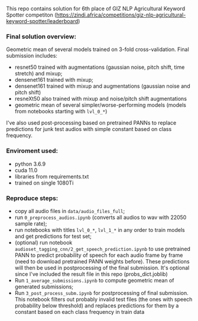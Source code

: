 This repo contains solution for 6th place of GIZ NLP Agricultural Keyword Spotter competiton
(https://zindi.africa/competitions/giz-nlp-agricultural-keyword-spotter/leaderboard)


### **Final solution overview:**
Geometric mean of several models trained on 3-fold cross-validation.
Final submission includes:
 - resnet50 trained with augmentations (gaussian noise, pitch shift, time stretch) and mixup;
 - densenet161 trained with mixup;
 - densenet161 trained with mixup and augmentations (gaussian noise and pitch shift)
 - resneXt50 also trained with mixup and noise/pitch shift augmentations
 - geometric mean of several simpler/worse-performing models (models from notebooks starting with `lvl_0_*`)

I've also used post-processing based on pretrained PANNs to replace predictions for junk test audios with simple constant based on class frequency.

### **Enviroment used:**
 - python 3.6.9
 - cuda 11.0
 - libraries from requirements.txt
 - trained on single 1080Ti



### Reproduce steps:

 - copy all audio files in `data/audio_files_full`;
 - run `0_preprocess_audios.ipynb` (converts all audios to wav with 22050 sample rate);
 - run notebooks with titles `lvl_0_*`, `lvl_1_*` in any order to train models and get predictions for test set;
 - (optional) run notebook `audioset_tagging_cnn/2_get_speech_prediction.ipynb` to use pretrained PANN to predict probability of speech for each audio frame by frame (need to download pretrained PANN weights before). These predictions will then be used in postprocessing of the final submission. It's optional since I've included the result file in this repo (probs_dict.joblib)
 - Run `1_average_submissions.ipynb` to compute geometric mean of generated submissions;
 - Run `3_post_process_subm.ipynb` for postprocessing of final submission. This notebook filters out probably invalid test files (the ones with speech probability below threshold) and replaces predictions for them by a constant based on each class frequency in train data